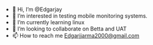 - 👋 Hi, I’m @Edgarjay
- 👀 I’m interested in testing mobile monitoring systems. 
- 🌱 I’m currently learning linux
- 💞️ I’m looking to collaborate on Betta and UAT
- 📫 How to reach me Edgarjjarma2000@gmail.com

<!---
Edgarjay/Edgarjay is a ✨ special ✨ repository because its `README.md` (this file) appears on your GitHub profile.
You can click the Preview link to take a look at your changes.
--->
